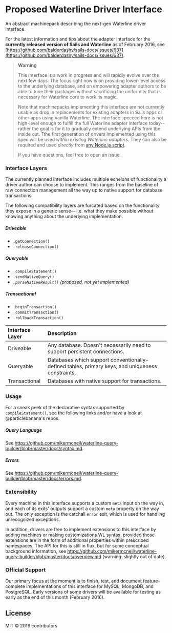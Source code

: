 # Proposed Waterline Driver Interface

An abstract machinepack describing the next-gen Waterline driver interface.

For the latest information and tips about the adapter interface for the **currently released version of Sails and Waterline** as of February 2016, see [https://github.com/balderdashy/sails-docs/issues/637](https://github.com/balderdashy/sails-docs/issues/637).


> **Warning**
>
> This interface is a work in progress and will rapidly evolve over the next few days. 
> The focus right now is on providing lower-level access to the underlying database,
> and on empowering adapter authors to be able to tune their packages without sacrificing
> the uniformity that is necessary for Waterline core to work its magic.
>
> Note that machinepacks implementing this interface are not currently usable as drop in replacements for
> existing adapters in Sails apps or other apps using vanilla Waterline.  The interface specced here is
> not high-level enough to fulfill the full Waterline adapter interface today-- rather the goal is for it
> to gradually extend underlying APIs from the inside out.  Tthe first generation of drivers implemented
> using this spec will be used _within existing Waterline adapters_. They can also be required and used
> _directly_ from [any Node.js script](http://node-machine.org/).
>
> If you have questions, feel free to open an issue.



### Interface Layers

The currently planned interface includes multiple echelons of functionality a driver author can choose to implement.  This ranges from the baseline of raw connection management all the way up to native support for database transactions.

The following compatibility layers are furcated based on the functionality they expose in a generic sense-- i.e. what they make possible without knowing anything about the underlying implementation.


##### Driveable
+ `.getConnection()`
+ `.releaseConnection()`

##### Queryable
+ `.compileStatement()`
+ `.sendNativeQuery()`
+ _`.parseNativeResult()`_ _(proposed, not yet implemented)_

##### Transactional
+ `.beginTransaction()`
+ `.commitTransaction()`
+ `.rollbackTransaction()`


| Interface Layer | Description
|:----------------|:------------------------------------------------------------------------------------------------------------------|
| Driveable       | Any database.  Doesn't necessarily need to support persistent connections.
| Queryable       | Databases which support conventionally-defined tables, primary keys, and uniqueness constraints.
| Transactional   | Databases with native support for transactions.




### Usage

For a sneak peek of the declarative syntax supported by `compileStatement()`, see the following links and/or have a look at @particlebanana's repos.

##### Query Language
See https://github.com/mikermcneil/waterline-query-builder/blob/master/docs/syntax.md.

##### Errors
See https://github.com/mikermcneil/waterline-query-builder/blob/master/docs/errors.md.


### Extensibility

Every machine in this interface supports a custom `meta` input on the way in, and each of its exits' outputs support a custom `meta` property on the way out.  The only exception is the catchall `error` exit, which is used for handling unrecognized exceptions.

In addition, drivers are free to implement extensions to this interface by adding machines or making customizations WL syntax, provided those extensions are in the form of additional properties within prescribed namespaces.  The API for this is still in flux, but for some conceptual background information, see https://github.com/mikermcneil/waterline-query-builder/blob/master/docs/overview.md (warning: slightly out of date).



### Official Support

Our primary focus at the moment is to finish, test, and document feature-complete implementations of this interface for MySQL, MongoDB, and PostgreSQL.  Early versions of some drivers will be available for testing as early as the end of this month (February 2016).



## License

MIT &copy; 2016 contributors


